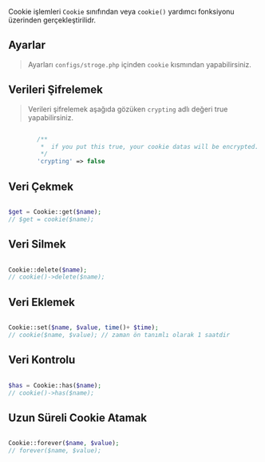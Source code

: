 Cookie işlemleri `Cookie` sınıfından veya `cookie()` yardımcı fonksiyonu üzerinden gerçekleştirilidr.

Ayarlar
--------------

>Ayarları `configs/stroge.php` içinden `cookie` kısmından yapabilirsiniz.


Verileri Şifrelemek
--------------------

>Verileri şifrelemek aşağıda gözüken `crypting` adlı değeri true yapabilirsiniz.

```php

        /**
         *  if you put this true, your cookie datas will be encrypted.
         */
        'crypting' => false


```

Veri Çekmek
-------------

```php

$get = Cookie::get($name);
// $get = cookie($name);

```

Veri Silmek
------------

```php

Cookie::delete($name);
// cookie()->delete($name);

```

Veri Eklemek
--------------

```php

Cookie::set($name, $value, time()+ $time);
// cookie($name, $value); // zaman ön tanımlı olarak 1 saatdir

```


Veri Kontrolu
------------

```php

$has = Cookie::has($name);
// cookie()->has($name);

```


Uzun Süreli Cookie Atamak
---------------------


```php

Cookie::forever($name, $value);
// forever($name, $value);

```